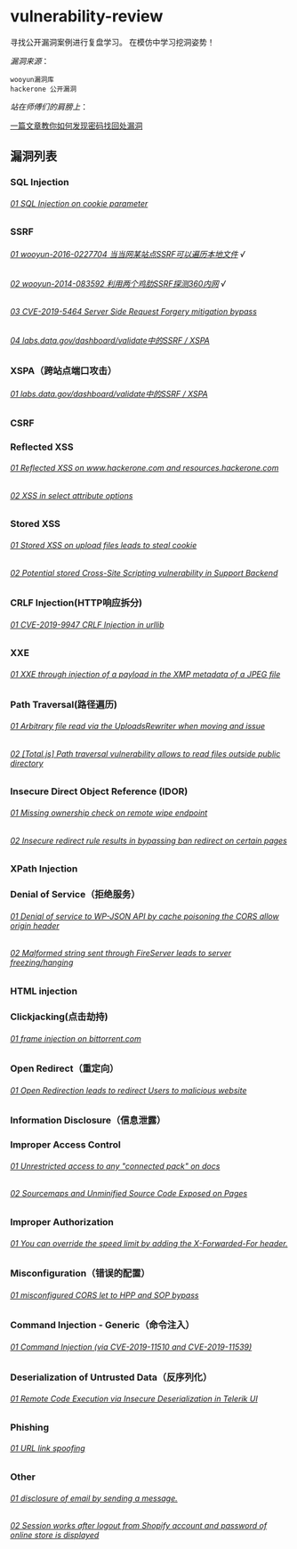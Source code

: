 # vulnerability-review
寻找公开漏洞案例进行复盘学习。
在模仿中学习挖洞姿势！

*漏洞来源*：
```
wooyun漏洞库
hackerone 公开漏洞
```
*站在师傅们的肩膀上*：

[一篇文章教你如何发现密码找回处漏洞](https://xz.aliyun.com/t/7623)


## 漏洞列表
### SQL Injection
###### [01 SQL Injection on cookie parameter](https://hackerone.com/reports/761304)

### SSRF
###### [01 wooyun-2016-0227704 当当网某站点SSRF可以遍历本地文件](https://wooyun.laolisafe.com/bug_detail.php?wybug_id=wooyun-2016-0227704) √
###### [02 wooyun-2014-083592 利用两个鸡肋SSRF探测360内网](https://wooyun.laolisafe.com/bug_detail.php?wybug_id=wooyun-2014-083592) √
###### [03 CVE-2019-5464 Server Side Request Forgery mitigation bypass](https://hackerone.com/reports/632101)
###### [04 labs.data.gov/dashboard/validate中的SSRF / XSPA](https://hackerone.com/reports/272095)


### XSPA（跨站点端口攻击）
###### [01 labs.data.gov/dashboard/validate中的SSRF / XSPA](https://hackerone.com/reports/272095)



### CSRF

### Reflected XSS
###### [01 Reflected XSS on www.hackerone.com and resources.hackerone.com](https://hackerone.com/reports/840759)
###### [02 XSS in select attribute options](https://hackerone.com/reports/753567)

### Stored XSS
###### [01 Stored XSS on upload files leads to steal cookie](https://hackerone.com/reports/765679)
###### [02 Potential stored Cross-Site Scripting vulnerability in Support Backend](https://hackerone.com/reports/858894)

### CRLF Injection(HTTP响应拆分)
###### [01 CVE-2019-9947 CRLF Injection in urllib](https://hackerone.com/reports/590020)

### XXE
###### [01 XXE through injection of a payload in the XMP metadata of a JPEG file](https://hackerone.com/reports/836877)

### Path Traversal(路径遍历)
###### [01 Arbitrary file read via the UploadsRewriter when moving and issue](https://hackerone.com/reports/827052)
###### [02 [Total.js] Path traversal vulnerability allows to read files outside public directory](https://hackerone.com/reports/748765)

### Insecure Direct Object Reference (IDOR)
###### [01 Missing ownership check on remote wipe endpoint](https://hackerone.com/reports/819807)
###### [02 Insecure redirect rule results in bypassing ban redirect on certain pages](https://hackerone.com/reports/703058)


### XPath Injection

### Denial of Service（拒绝服务）
###### [01 Denial of service to WP-JSON API by cache poisoning the CORS allow origin header](https://hackerone.com/reports/591302)
###### [02 Malformed string sent through FireServer leads to server freezing/hanging](https://hackerone.com/reports/679907)
### HTML injection

### Clickjacking(点击劫持)
###### [01 frame injection on bittorrent.com](https://hackerone.com/reports/846430)


### Open Redirect（重定向）
###### [01 Open Redirection leads to redirect Users to malicious website](https://hackerone.com/reports/625546)



### Information Disclosure（信息泄露）


### Improper Access Control
###### [01 Unrestricted access to any "connected pack" on docs](https://hackerone.com/reports/777942)
###### [02 Sourcemaps and Unminified Source Code Exposed on Pages](https://hackerone.com/reports/845677)


### Improper Authorization
###### [01 You can override the speed limit by adding the X-Forwarded-For header.](https://hackerone.com/reports/855013)

### Misconfiguration（错误的配置）
###### [01 misconfigured CORS let to HPP and SOP bypass](https://hackerone.com/reports/867436)

### Command Injection - Generic（命令注入）
###### [01 Command Injection (via CVE-2019-11510 and CVE-2019-11539)](https://hackerone.com/reports/680480)

### Deserialization of Untrusted Data（反序列化）
###### [01 Remote Code Execution via Insecure Deserialization in Telerik UI](https://hackerone.com/reports/838196)

### Phishing
###### [01 URL link spoofing](https://hackerone.com/reports/481472)


### Other
###### [01 disclosure of email by sending a message.](https://hackerone.com/reports/327200)
###### [02 Session works after logout from Shopify account and password of online store is displayed](https://hackerone.com/reports/837729)

